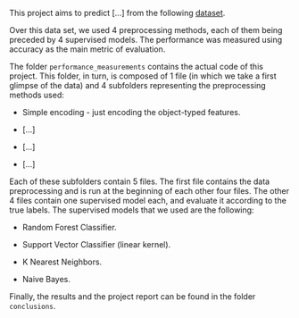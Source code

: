 This project aims to predict [...] from the following [dataset](https://archive.ics.uci.edu/dataset/296/diabetes+130-us+hospitals+for+years+1999-2008).

Over this data set, we used 4 preprocessing methods, each of them being preceded by 4 supervised models. The performance was measured using accuracy as the main metric of evaluation.

The folder `performance_measurements` contains the actual code of this project. This folder, in turn, is composed of 1 file (in which we take a first glimpse of the data) and 4 subfolders representing the preprocessing methods used:

- Simple encoding - just encoding the object-typed features.

- [...]

- [...]

- [...]

Each of these subfolders contain 5 files. The first file contains the data preprocessing and is run at the beginning of each other four files. The other 4 files contain one supervised model each, and evaluate it according to the true labels. The supervised models that we used are the following:

- Random Forest Classifier.

- Support Vector Classifier (linear kernel).

- K Nearest Neighbors.

- Naive Bayes.


Finally, the results and the project report can be found in the folder `conclusions`.